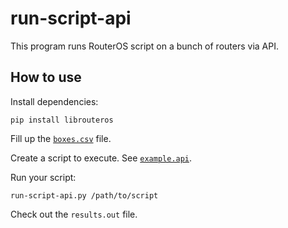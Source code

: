 # run-script-api

This program runs RouterOS script on a bunch of routers via API.

## How to use

Install dependencies:

    pip install librouteros

Fill up the [`boxes.csv`](boxes.csv) file.

Create a script to execute. See [`example.api`](example.api).

Run your script:

    run-script-api.py /path/to/script

Check out the `results.out` file.
